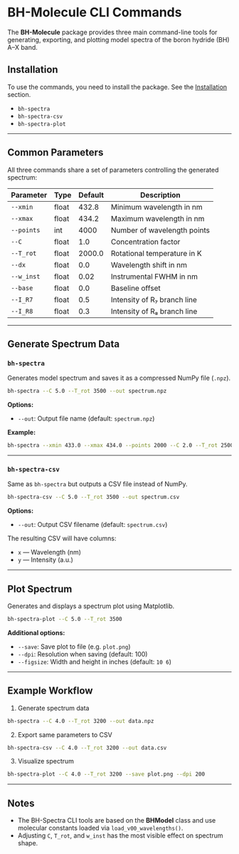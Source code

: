 # BH-Molecule CLI Commands

The **BH-Molecule** package provides three main command-line tools for generating, exporting, and plotting model spectra of the boron hydride (BH) A–X band.

## Installation

To use the commands, you need to install the package. See the [Installation](index.md#installation) section.

* `bh-spectra`
* `bh-spectra-csv`
* `bh-spectra-plot`

---

## Common Parameters

All three commands share a set of parameters controlling the generated spectrum:

| Parameter  | Type  | Default | Description                 |
| ---------- | ----- | ------- | --------------------------- |
| `--xmin`   | float | 432.8   | Minimum wavelength in nm    |
| `--xmax`   | float | 434.2   | Maximum wavelength in nm    |
| `--points` | int   | 4000    | Number of wavelength points |
| `--C`      | float | 1.0     | Concentration factor        |
| `--T_rot`  | float | 2000.0  | Rotational temperature in K |
| `--dx`     | float | 0.0     | Wavelength shift in nm      |
| `--w_inst` | float | 0.02    | Instrumental FWHM in nm     |
| `--base`   | float | 0.0     | Baseline offset             |
| `--I_R7`   | float | 0.5     | Intensity of R₇ branch line |
| `--I_R8`   | float | 0.3     | Intensity of R₈ branch line |

---

## Generate Spectrum Data
### `bh-spectra`

Generates model spectrum and saves it as a compressed NumPy file (`.npz`).

```bash
bh-spectra --C 5.0 --T_rot 3500 --out spectrum.npz
```

**Options:**

* `--out`: Output file name (default: `spectrum.npz`)

**Example:**

```bash
bh-spectra --xmin 433.0 --xmax 434.0 --points 2000 --C 2.0 --T_rot 2500 --out my_spectrum.npz
```

---

### `bh-spectra-csv`

Same as `bh-spectra` but outputs a CSV file instead of NumPy.

```bash
bh-spectra-csv --C 5.0 --T_rot 3500 --out spectrum.csv
```

**Options:**

* `--out`: Output CSV filename (default: `spectrum.csv`)

The resulting CSV will have columns:

* `x` — Wavelength (nm)
* `y` — Intensity (a.u.)

---

## Plot Spectrum

Generates and displays a spectrum plot using Matplotlib.

```bash
bh-spectra-plot --C 5.0 --T_rot 3500
```

**Additional options:**

* `--save`: Save plot to file (e.g. `plot.png`)
* `--dpi`: Resolution when saving (default: 100)
* `--figsize`: Width and height in inches (default: `10 6`)

---

## Example Workflow

1. Generate spectrum data
```bash
bh-spectra --C 4.0 --T_rot 3200 --out data.npz
```

2. Export same parameters to CSV
```bash
bh-spectra-csv --C 4.0 --T_rot 3200 --out data.csv
```

3. Visualize spectrum
```bash
bh-spectra-plot --C 4.0 --T_rot 3200 --save plot.png --dpi 200
```

---

## Notes

* The BH-Spectra CLI tools are based on the **BHModel** class and use molecular constants loaded via `load_v00_wavelengths()`.
* Adjusting `C`, `T_rot`, and `w_inst` has the most visible effect on spectrum shape.
